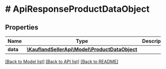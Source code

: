 # # ApiResponseProductDataObject

## Properties

Name | Type | Description | Notes
------------ | ------------- | ------------- | -------------
**data** | [**\KauflandSellerApi\Model\ProductDataObject**](ProductDataObject.md) |  |

[[Back to Model list]](../../README.md#models) [[Back to API list]](../../README.md#endpoints) [[Back to README]](../../README.md)
